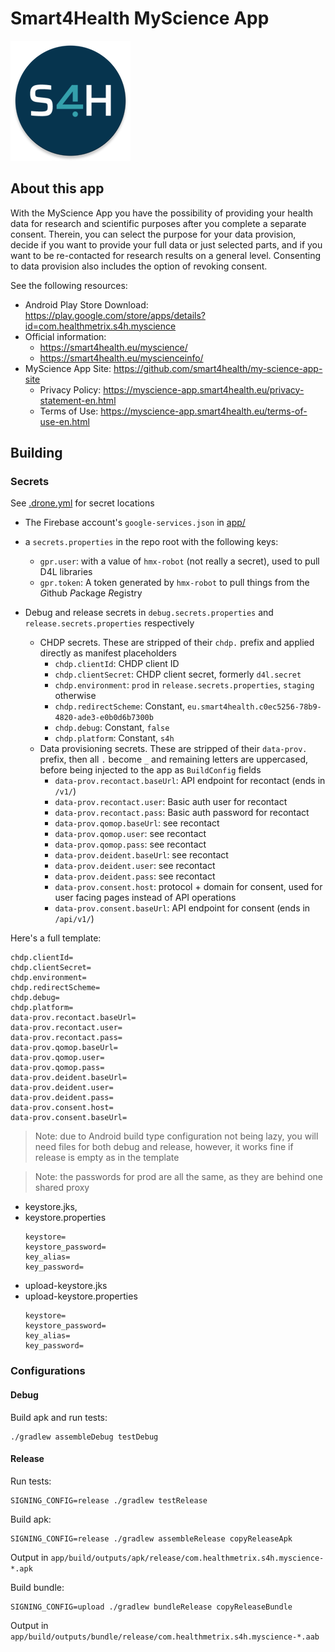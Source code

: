 # Smart4Health MyScience App

<img src="app/src/main/res/mipmap-xxxhdpi/ic_launcher_round.png"/>

## About this app

With the MyScience App you have the possibility of providing your health data for research and scientific purposes after
you complete a separate consent. Therein, you can select the purpose for your data provision, decide if you want to
provide your full data or just selected parts, and if you want to be re-contacted for research results on a general
level. Consenting to data provision also includes the option of revoking consent.

See the following resources:

- Android Play Store Download: https://play.google.com/store/apps/details?id=com.healthmetrix.s4h.myscience
- Official information:
    - https://smart4health.eu/myscience/
    - https://smart4health.eu/myscienceinfo/
- MyScience App Site: https://github.com/smart4health/my-science-app-site
    - Privacy Policy: https://myscience-app.smart4health.eu/privacy-statement-en.html
    - Terms of Use: https://myscience-app.smart4health.eu/terms-of-use-en.html

## Building

### Secrets

See [.drone.yml](.drone.yml) for secret locations

- The Firebase account's `google-services.json` in [app/](app/)
- a `secrets.properties` in the repo root with the following keys:
    - `gpr.user`: with a value of `hmx-robot` (not really a secret), used to pull D4L libraries
    - `gpr.token`: A token generated by `hmx-robot` to pull things from the *G*ithub *P*ackage *R*egistry

- Debug and release secrets in `debug.secrets.properties` and `release.secrets.properties` respectively
    - CHDP secrets. These are stripped of their `chdp.` prefix and applied directly as manifest placeholders
        - `chdp.clientId`: CHDP client ID
        - `chdp.clientSecret`: CHDP client secret, formerly `d4l.secret`
        - `chdp.environment`: `prod` in `release.secrets.properties`, `staging` otherwise
        - `chdp.redirectScheme`: Constant, `eu.smart4health.c0ec5256-78b9-4820-ade3-e0b0d6b7300b`
        - `chdp.debug`: Constant, `false`
        - `chdp.platform`: Constant, `s4h`
    - Data provisioning secrets. These are stripped of their `data-prov.` prefix, then all `.` become
      `_` and remaining letters are uppercased, before being injected to the app as `BuildConfig` fields
        - `data-prov.recontact.baseUrl`: API endpoint for recontact (ends in `/v1/`)
        - `data-prov.recontact.user`: Basic auth user for recontact
        - `data-prov.recontact.pass`: Basic auth password for recontact
        - `data-prov.qomop.baseUrl`: see recontact
        - `data-prov.qomop.user`: see recontact
        - `data-prov.qomop.pass`: see recontact
        - `data-prov.deident.baseUrl`: see recontact
        - `data-prov.deident.user`: see recontact
        - `data-prov.deident.pass`: see recontact
        - `data-prov.consent.host`: protocol + domain for consent, used for user facing pages instead of API operations
        - `data-prov.consent.baseUrl`: API endpoint for consent (ends in `/api/v1/`)

Here's a full template:

```properties
chdp.clientId=
chdp.clientSecret=
chdp.environment=
chdp.redirectScheme=
chdp.debug=
chdp.platform=
data-prov.recontact.baseUrl=
data-prov.recontact.user=
data-prov.recontact.pass=
data-prov.qomop.baseUrl=
data-prov.qomop.user=
data-prov.qomop.pass=
data-prov.deident.baseUrl=
data-prov.deident.user=
data-prov.deident.pass=
data-prov.consent.host=
data-prov.consent.baseUrl=
```

> Note: due to Android build type configuration not being lazy, you will need files for both
> debug and release, however, it works fine if release is empty as in the template

> Note: the passwords for prod are all the same, as they are behind one shared proxy

- keystore.jks,
- keystore.properties
    ```properties
    keystore=
    keystore_password=
    key_alias=
    key_password=
    ```
- upload-keystore.jks
- upload-keystore.properties
    ```properties
    keystore=
    keystore_password=
    key_alias=
    key_password=
    ```

### Configurations

#### Debug

Build apk and run tests:

```shell
./gradlew assembleDebug testDebug
```

#### Release

Run tests:

```shell
SIGNING_CONFIG=release ./gradlew testRelease
```

Build apk:

```shell
SIGNING_CONFIG=release ./gradlew assembleRelease copyReleaseApk
```

Output in `app/build/outputs/apk/release/com.healthmetrix.s4h.myscience-*.apk`

Build bundle:

```shell
SIGNING_CONFIG=upload ./gradlew bundleRelease copyReleaseBundle
```

Output in `app/build/outputs/bundle/release/com.healthmetrix.s4h.myscience-*.aab`
